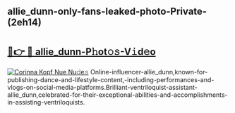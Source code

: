 ## allie_dunn-only-fans​-leaked-photo​-Private-(2eh14)


# <h2><a href="https://mediaupload.pro?title=allie_dunn&ref=git">🔗👉 🔴 allie_dunn-P𝚑ot𝚘𝚜-V𝚒d𝚎o</a></h2>

[![Corinna Kopf Nue Nu𝚍e𝚜](https://i.imgur.com/0qMVB7G.gif)](https://mediaupload.pro?title=allie_dunn&ref=git)
Online-influencer-allie_dunn,known-for-publishing-dance-and-lifestyle-content,-including-performances-and-vlogs-on-social-media-platforms.Brilliant-ventriloquist-assistant-allie_dunn,celebrated-for-their-exceptional-abilities-and-accomplishments-in-assisting-ventriloquists.  